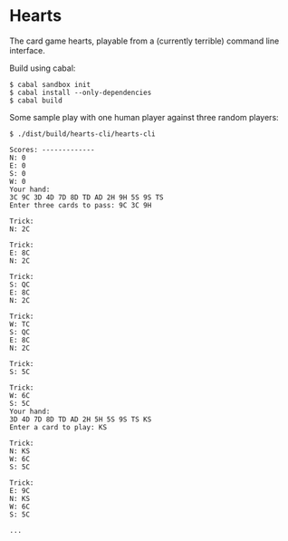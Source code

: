 # Hearts

The card game hearts, playable from a (currently terrible) command line interface.

Build using cabal:

```
$ cabal sandbox init
$ cabal install --only-dependencies
$ cabal build
```

Some sample play with one human player against three random players:

```
$ ./dist/build/hearts-cli/hearts-cli

Scores: -------------
N: 0
E: 0
S: 0
W: 0
Your hand:
3C 9C 3D 4D 7D 8D TD AD 2H 9H 5S 9S TS
Enter three cards to pass: 9C 3C 9H

Trick:
N: 2C

Trick:
E: 8C
N: 2C

Trick:
S: QC
E: 8C
N: 2C

Trick:
W: TC
S: QC
E: 8C
N: 2C

Trick:
S: 5C

Trick:
W: 6C
S: 5C
Your hand:
3D 4D 7D 8D TD AD 2H 5H 5S 9S TS KS
Enter a card to play: KS

Trick:
N: KS
W: 6C
S: 5C

Trick:
E: 9C
N: KS
W: 6C
S: 5C

...
```